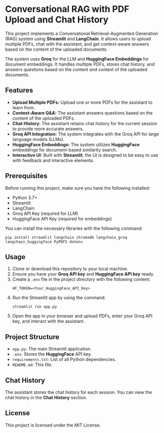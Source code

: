 # Conversational RAG with PDF Upload and Chat History

This project implements a Conversational Retrieval-Augmented Generation (RAG) system using **Streamlit** and **LangChain**. It allows users to upload multiple PDFs, chat with the assistant, and get context-aware answers based on the content of the uploaded documents.

The system uses **Groq** for the LLM and **HuggingFace Embeddings** for document embeddings. It handles multiple PDFs, stores chat history, and answers questions based on the content and context of the uploaded documents.

## Features
- **Upload Multiple PDFs:** Upload one or more PDFs for the assistant to learn from.
- **Context-Aware Q&A:** The assistant answers questions based on the content of the uploaded PDFs.
- **Chat History:** The assistant retains chat history for the current session to provide more accurate answers.
- **Groq API Integration:** The system integrates with the Groq API for large language models (LLMs).
- **HuggingFace Embeddings:** The system utilizes **HuggingFace** embeddings for document-based similarity search.
- **Interactive UI:** Built with **Streamlit**, the UI is designed to be easy to use with feedback and interactive elements.

## Prerequisites
Before running this project, make sure you have the following installed:

- Python 3.7+
- Streamlit
- LangChain
- Groq API Key (required for LLM)
- HuggingFace API Key (required for embeddings)

You can install the necessary libraries with the following command:
```
pip install streamlit langchain chromadb langchain_groq langchain_huggingface PyPDF2 dotenv
```

## Usage
1. Clone or download this repository to your local machine.
2. Ensure you have your **Groq API key** and **HuggingFace API key** ready.
3. Create a `.env` file in the project directory with the following content:
    ```
    HF_TOKEN=<Your_HuggingFace_API_Key>
    ```
4. Run the Streamlit app by using the command:
    ```
    streamlit run app.py
    ```
5. Open the app in your browser and upload PDFs, enter your Groq API key, and interact with the assistant.

## Project Structure
- `app.py`: The main Streamlit application.
- `.env`: Stores the **HuggingFace** API key.
- `requirements.txt`: List of all Python dependencies.
- `README.md`: This file.

## Chat History
The assistant stores the chat history for each session. You can view the chat history in the **Chat History** section.

## License
This project is licensed under the MIT License.
